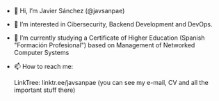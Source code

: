 - 👋 Hi, I’m Javier Sánchez (@javsanpae)
- 👀 I’m interested in Cibersecurity, Backend Development and DevOps.
- 🌱 I’m currently studying a Certificate of Higher Education (Spanish "Formación Profesional") based on Management of Networked Computer Systems
- 📫 How to reach me: 

     LinkTree: linktr.ee/javsanpae (you can see my e-mail, CV and all the important stuff there)

<!---
javsanpae/javsanpae is a ✨ special ✨ repository because its `README.md` (this file) appears on your GitHub profile.
You can click the Preview link to take a look at your changes.
--->
